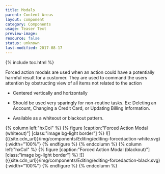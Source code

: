 ```yaml
---
title: Modals
parent: Content Areas
layout: component
category: Components
usage: Teaser Text
preview-image:
resource: false
status: unknown
last-modified: 2017-08-17
---
```


{% include toc.html %}

Forced action modals are used when an action could have a potentially harmful
result for a customer. They are used to command the users attention by
obstructing view of all items not related to the action

-   Centered vertically and horizontally

-   Should be used very sparingly for non-routine tasks. Ex: Deleting an
    Account, Changing a Credit Card, or Updating Billing Information.

-   Available as a whiteout or blackout pattern.

<div class="hxRow">
{% column left:"hxCol" %}
{% figure [caption:"Forced Action Modal (whiteout)"] [class:"image bg-light border"] %}
![]({{site.cdn_url}}/img/components/Editing/editing-forcedaction-white.svg){:width="100%"}
{% endfigure %}
{% endcolumn %}
{% column left:"hxCol" %}
{% figure [caption:"Forced Action Modal (blackout)"] [class:"image bg-light border"] %}
![]({{site.cdn_url}}/img/components/Editing/editing-forcedaction-black.svg){:width="100%"}
{% endfigure %}
{% endcolumn %}
</div>
